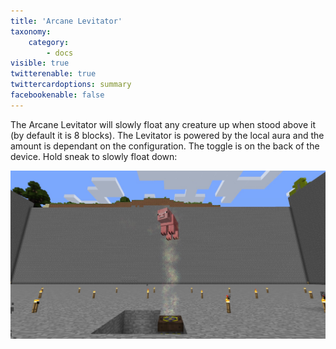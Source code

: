 ```yaml
---
title: 'Arcane Levitator'
taxonomy:
    category:
        - docs
visible: true
twitterenable: true
twittercardoptions: summary
facebookenable: false
---
```


The Arcane Levitator will slowly float any creature up when stood above it (by default it is 8 blocks). The Levitator is powered by the local aura and the amount is dependant on the configuration. The toggle is on the back of the device. Hold sneak to slowly float down:

![](Arcane%20Levitator.jpg)